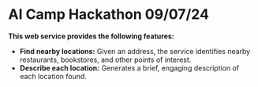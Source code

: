 # AI Camp Hackathon 09/07/24

**This web service provides the following features:**

- **Find nearby locations:** Given an address, the service identifies nearby restaurants, bookstores, and other points of interest.
- **Describe each location:** Generates a brief, engaging description of each location found.

